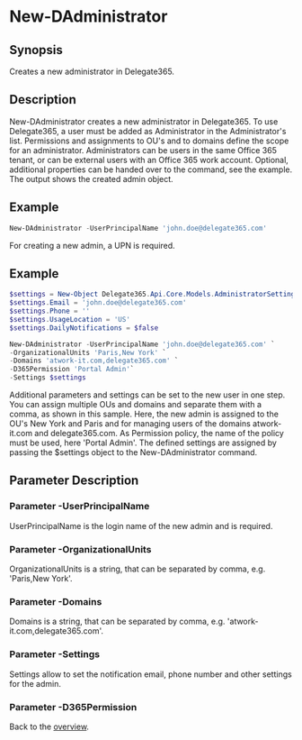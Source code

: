 # New-DAdministrator

## Synopsis
Creates a new administrator in Delegate365.

## Description
New-DAdministrator creates a new administrator in Delegate365.
To use Delegate365, a user must be added as Administrator in the Administrator's list.
Permissions and assignments to OU's and to domains define the scope for an administrator.
Administrators can be users in the same Office 365 tenant, or can be external users with an Office 365 work account.
Optional, additional properties can be handed over to the command, see the example.
The output shows the created admin object.

## Example
```powershell
New-DAdministrator -UserPrincipalName 'john.doe@delegate365.com'
```
For creating a new admin, a UPN is required.

## Example
```powershell
$settings = New-Object Delegate365.Api.Core.Models.AdministratorSettings
$settings.Email = 'john.doe@delegate365.com'
$settings.Phone = ''
$settings.UsageLocation = 'US'
$settings.DailyNotifications = $false

New-DAdministrator -UserPrincipalName 'john.doe@delegate365.com' `
-OrganizationalUnits 'Paris,New York' `
-Domains 'atwork-it.com,delegate365.com' `
-D365Permission 'Portal Admin'`
-Settings $settings
```
Additional parameters and settings can be set to the new user in one step. 
You can assign multiple OUs and domains and separate them with a comma, as shown in this sample. Here, the new admin is assigned to the OU's New York and Paris and for managing users of the domains atwork-it.com and delegate365.com. As Permission policy, the name of the policy must be used, here 'Portal Admin'. The defined settings are assigned by passing  the $settings object to the New-DAdministrator command.

## Parameter Description
### Parameter -UserPrincipalName
UserPrincipalName is the login name of the new admin and is required.
### Parameter -OrganizationalUnits
OrganizationalUnits is a string, that can be separated by comma, e.g. 'Paris,New York'.
### Parameter -Domains
Domains is a string, that can be separated by comma, e.g. 'atwork-it.com,delegate365.com'.
### Parameter -Settings
Settings allow to set the notification email, phone number and other settings for the admin.
### Parameter -D365Permission

Back to the [overview](https://github.com/delegate365/PowerShell).
